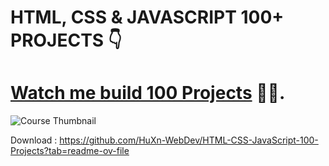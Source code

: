 # HTML, CSS & JAVASCRIPT 100+ PROJECTS 👇

# [Watch me build 100 Projects](https://www.youtube.com/playlist?list=PLSDeUiTMfxW7lm7P7GZ8qtNFffHAR5d_w) 🤘🥂.

![Course Thumbnail](/thumb.png)

Download : https://github.com/HuXn-WebDev/HTML-CSS-JavaScript-100-Projects?tab=readme-ov-file

